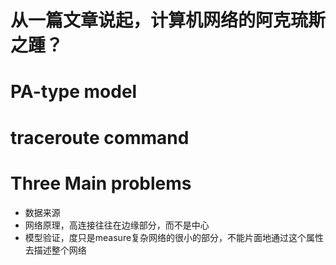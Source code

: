 # 从一篇文章说起，计算机网络的阿克琉斯之踵？

# **PA-type model**
# traceroute command

# Three Main problems
* 数据来源
* 网络原理，高连接往往在边缘部分，而不是中心
* 模型验证，度只是measure复杂网络的很小的部分，不能片面地通过这个属性去描述整个网络
